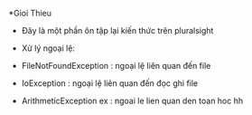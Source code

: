 *Gioi Thieu
-  Đây là một phần ôn tập lại kiến thức trên pluralsight


- Xử lý ngoại lệ:
- FileNotFoundException : ngoại lệ liên quan đến file 
- IoException  : ngoại lệ liên quan đến đọc ghi file
- ArithmeticException ex : ngoai le lien quan den toan hoc
hh
